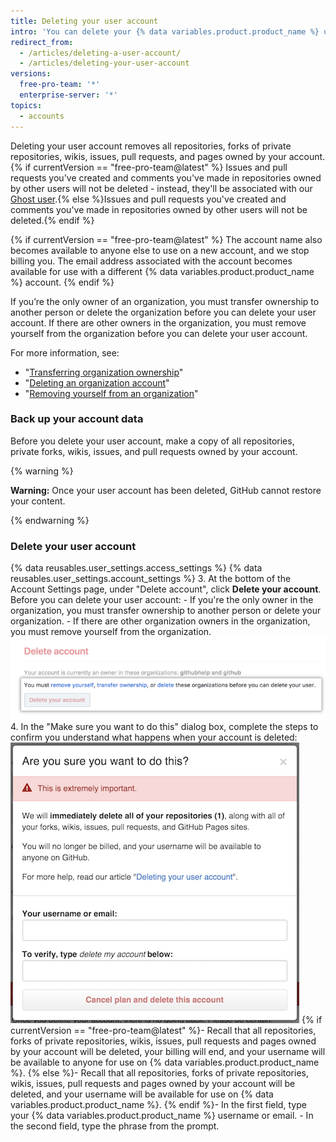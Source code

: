```yaml
---
title: Deleting your user account
intro: 'You can delete your {% data variables.product.product_name %} user account at any time.'
redirect_from:
  - /articles/deleting-a-user-account/
  - /articles/deleting-your-user-account
versions:
  free-pro-team: '*'
  enterprise-server: '*'
topics:
  - accounts
---
```


Deleting your user account removes all repositories, forks of private repositories, wikis, issues, pull requests, and pages owned by your account. {% if currentVersion == "free-pro-team@latest" %} Issues and pull requests you've created and comments you've made in repositories owned by other users will not be deleted - instead, they'll be associated with our [Ghost user](https://github.com/ghost).{% else %}Issues and pull requests you've created and comments you've made in repositories owned by other users will not be deleted.{% endif %}

{% if currentVersion == "free-pro-team@latest" %} The account name also becomes available to anyone else to use on a new account, and we stop billing you. The email address associated with the account becomes available for use with a different {% data variables.product.product_name %} account. {% endif %}

If you’re the only owner of an organization, you must transfer ownership to another person or delete the organization before you can delete your user account. If there are other owners in the organization, you must remove yourself from the organization before you can delete your user account.

For more information, see:
- "[Transferring organization ownership](/articles/transferring-organization-ownership)"
- "[Deleting an organization account](/articles/deleting-an-organization-account)"
- "[Removing yourself from an organization](/articles/removing-yourself-from-an-organization/)"

### Back up your account data

Before you delete your user account, make a copy of all repositories, private forks, wikis, issues, and pull requests owned by your account.

{% warning %}

**Warning:** Once your user account has been deleted, GitHub cannot restore your content.

{% endwarning %}

### Delete your user account

{% data reusables.user_settings.access_settings %}
{% data reusables.user_settings.account_settings %}
3. At the bottom of the Account Settings page, under "Delete account", click **Delete your account**. Before you can delete your user account:
    - If you're the only owner in the organization, you must transfer ownership to another person or delete your organization.
    - If there are other organization owners in the organization, you must remove yourself from the organization. ![Account deletion button](/assets/images/help/settings/settings-account-delete.png)
4. In the "Make sure you want to do this" dialog box, complete the steps to confirm you understand what happens when your account is deleted: ![Delete account confirmation dialog](/assets/images/help/settings/settings-account-deleteconfirm.png)
  {% if currentVersion == "free-pro-team@latest" %}- Recall that all repositories, forks of private repositories, wikis, issues, pull requests and pages owned by your account will be deleted, your billing will end, and your username will be available to anyone for use on {% data variables.product.product_name %}.
  {% else %}- Recall that all repositories, forks of private repositories, wikis, issues, pull requests and pages owned by your account will be deleted, and your username will be available for use on {% data variables.product.product_name %}.
  {% endif %}- In the first field, type your {% data variables.product.product_name %} username or email.
    - In the second field, type the phrase from the prompt.
